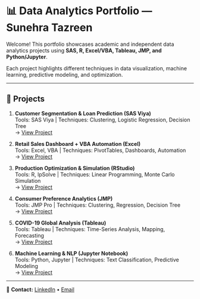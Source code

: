
# 📊 Data Analytics Portfolio — Sunehra Tazreen

Welcome! This portfolio showcases academic and independent data analytics projects using **SAS, R, Excel/VBA, Tableau, JMP, and Python/Jupyter**.  

Each project highlights different techniques in data visualization, machine learning, predictive modeling, and optimization.  

---

## 🔹 Projects

1. **Customer Segmentation & Loan Prediction (SAS Viya)**  
   Tools: SAS Viya | Techniques: Clustering, Logistic Regression, Decision Tree  
   → [View Project](sas-customer-segmentation-loan-prediction)  

2. **Retail Sales Dashboard + VBA Automation (Excel)**  
   Tools: Excel, VBA | Techniques: PivotTables, Dashboards, Automation  
   → [View Project](excel-vba-retail-sales-dashboard)  

3. **Production Optimization & Simulation (RStudio)**  
   Tools: R, lpSolve | Techniques: Linear Programming, Monte Carlo Simulation  
   → [View Project](rstudio-production-optimization)  

4. **Consumer Preference Analytics (JMP)**  
   Tools: JMP Pro | Techniques: Clustering, Regression, Decision Tree  
   → [View Project](jmp-consumer-preferences)  

5. **COVID-19 Global Analysis (Tableau)**  
   Tools: Tableau | Techniques: Time-Series Analysis, Mapping, Forecasting  
   → [View Project](tableau-covid19-global-analysis)  

6. **Machine Learning & NLP (Jupyter Notebook)**  
   Tools: Python, Jupyter | Techniques: Text Classification, Predictive Modeling  
   → [View Project](jupyter-ml-nlp-projects)  

---

📌 **Contact:** [LinkedIn](https://www.linkedin.com/in/sunehra-t/) • [Email](sunehratazreen@gmail.com) 
